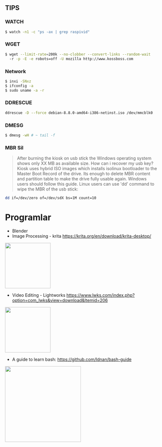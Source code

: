 ## TIPS

### WATCH

```sh
$ watch -n1 -c "ps -ax | grep raspivid"
```

### WGET

```sh
$ wget --limit-rate=200k --no-clobber --convert-links --random-wait
  -r -p -E -e robots=off -U mozilla http://www.kossboss.com
```

### Network

```sh
$ inxi -SNxz
$ ifconfig -a
$ sudo uname -a -r
```

### DDRESCUE
```bash
ddrescue -D --force debian-8.8.0-amd64-i386-netinst.iso /dev/mmcblk0
```

### DMESG

```sh
$ dmesg -wH # ~ tail -f 
```

### MBR Sil
> After burning the kiosk on usb stick the Windows operating system shows only XX MB as available size. How can i recover my usb key?
> Kiosk uses hybrid ISO images which installs isolinux bootloader to the Master Boot Record of the drive. Its enough to delete MBR content and partition table to make the drive fully usable again. Windows users should follow this guide. Linux users can use 'dd' command to wipe the MBR of the usb stick:

```bash
dd if=/dev/zero of=/dev/sdX bs=1M count=10
```
# Programlar
- Blender
- Image Processing - krita https://krita.org/en/download/krita-desktop/

<img height=150 src=https://krita.org/wp-content/uploads/2016/06/user-interface30.png>

- Video Editing - Lightworks https://www.lwks.com/index.php?option=com_lwks&view=download&Itemid=206

<img height=150 src=https://www.lwks.com/components/com_lwks/assets/images/lwksgui-win.jpg>

- A guide to learn bash: https://github.com/Idnan/bash-guide

<img height=250 src=https://cloud.githubusercontent.com/assets/263237/25607925/7fdc5b00-2f21-11e7-9eb1-e11c7412fbf9.png>
